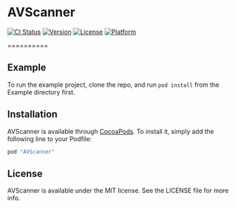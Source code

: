 # AVScanner

[![CI Status](http://img.shields.io/travis/mrfour/AVScanner.svg?style=flat)](https://travis-ci.org/mrfour/AVScanner)
[![Version](https://img.shields.io/cocoapods/v/AVScanner.svg?style=flat)](http://cocoapods.org/pods/AVScanner)
[![License](https://img.shields.io/cocoapods/l/AVScanner.svg?style=flat)](http://cocoapods.org/pods/AVScanner)
[![Platform](https://img.shields.io/cocoapods/p/AVScanner.svg?style=flat)](http://cocoapods.org/pods/AVScanner)

==========

## Example

To run the example project, clone the repo, and run `pod install` from the Example directory first.

## Installation

AVScanner is available through [CocoaPods](http://cocoapods.org). To install
it, simply add the following line to your Podfile:

```ruby
pod "AVScanner"
```

## License

AVScanner is available under the MIT license. See the LICENSE file for more info.
